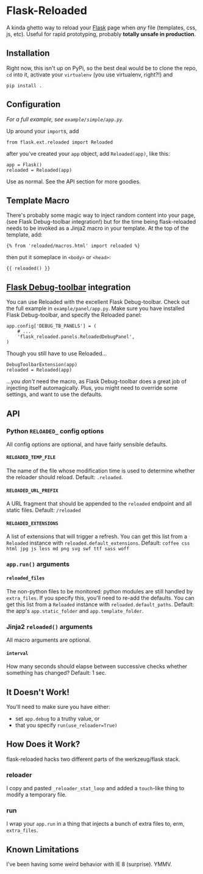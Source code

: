 # Flask-Reloaded

A kinda ghetto way to reload your [Flask](http://flask.pocoo.org/) page when
*any* file (templates, css, js, etc). Useful for rapid prototyping, probably
__totally unsafe in production__.

## Installation
Right now, this isn't up on PyPi, so the best deal would be to clone the repo,
`cd` into it, activate your `virtualenv` (you use virtualenv, right?!) and

    pip install .

## Configuration
_For a full example, see `example/simple/app.py`._

Up around your `import`s, add

    from flask.ext.reloaded import Reloaded

after you've created your `app` object, add `Reloaded(app)`, like this:

    app = Flask()
    reloaded = Reloaded(app)

Use as normal. See the API section for more goodies.

## Template Macro
There's probably some magic way to inject random content into your page, (see
Flask Debug-toolbar integration!) but for the time being flask-reloaded needs to
be invoked as a Jinja2 macro in your template. At the top of the template, add:

    {% from 'reloaded/macros.html' import reloaded %}

then put it someplace in `<body>` or `<head>`:

    {{ reloaded() }}

## [Flask Debug-toolbar](https://github.com/mgood/flask-debugtoolbar) integration
You can use Reloaded with the excellent Flask Debug-toolbar. Check out the full
example in `example/panel/app.py`. Make sure you have installed Flask
Debug-toolbar, and specify the Reloaded panel:

    app.config['DEBUG_TB_PANELS'] = (
        # ...
        'flask_reloaded.panels.ReloadedDebugPanel',
    )
    
Though you still have to use Reloaded...

    DebugToolbarExtension(app)
    reloaded = Reloaded(app)
    
...you _don't_ need the macro, as Flask Debug-toolbar does a great job of
injecting itself automagically. Plus, you might need to override some settings,
and want to use the defaults.

## API    
    
### Python `RELOADED_` config options
All config options are optional, and have fairly sensible defaults.

#### `RELOADED_TEMP_FILE`
The name of the file whose modification time is used to determine whether the
reloader should reload.
Default: `.reloaded`.

#### `RELOADED_URL_PREFIX`
A URL fragment that should be appended to the `reloaded` endpoint and all
static files.
Default: `/reloaded`    

#### `RELOADED_EXTENSIONS`
A list of extensions that will trigger a refresh. You can get this list
from a `Reloaded` instance with `reloaded.default_extensions`.
Default: `coffee css html jpg js less md png svg swf ttf sass woff`

### `app.run()` arguments

#### `reloaded_files`
The non-python files to be monitored: python modules are still handled by
`extra_files`. If you specify this, you'll need to re-add the defaults. You can
get this list from a `Reloaded` instance with `reloaded.default_paths`.
Default: the app's `app.static_folder` and `app.template_folder`. 

### Jinja2 `reloaded()` arguments
All macro arguments are optional.

#### `interval`
How many seconds should elapse between successive checks whether something has
changed? Default: 1 sec.

## It Doesn't Work!
You'll need to make sure you have either:

- set `app.debug` to a truthy value, or
- that you specify `run(use_reloader=True)`

## How Does it Work?
flask-reloaded hacks two different parts of the werkzeug/flask stack.
### reloader
I copy and pasted `_reloader_stat_loop` and added a `touch`-like thing to
modify a temporary file.

### run
I wrap your `app.run` in a thing that injects a bunch of extra files to,
erm, `extra_files`.

## Known Limitations
I've been having some weird behavior with IE 8 (surprise). YMMV.
